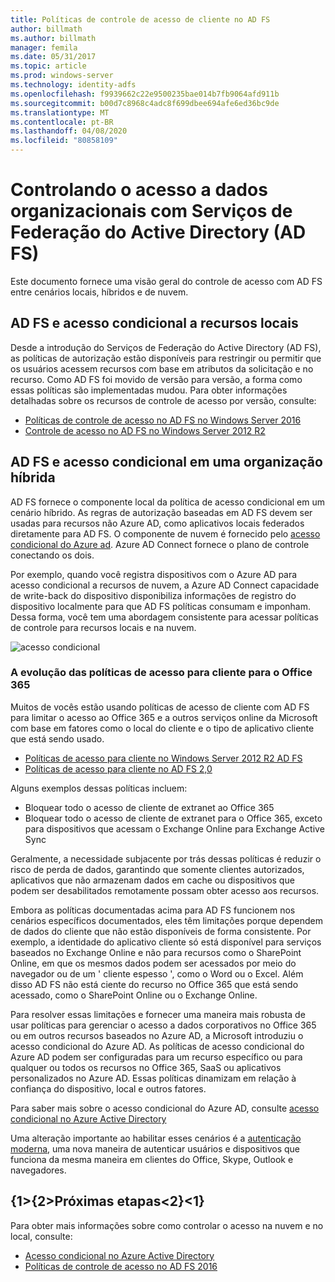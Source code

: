 ```yaml
---
title: Políticas de controle de acesso de cliente no AD FS
author: billmath
ms.author: billmath
manager: femila
ms.date: 05/31/2017
ms.topic: article
ms.prod: windows-server
ms.technology: identity-adfs
ms.openlocfilehash: f9939662c22e9500235bae014b7fb9064afd911b
ms.sourcegitcommit: b00d7c8968c4adc8f699dbee694afe6ed36bc9de
ms.translationtype: MT
ms.contentlocale: pt-BR
ms.lasthandoff: 04/08/2020
ms.locfileid: "80858109"
---
```

# <a name="controlling-access-to-organizational-data-with-active-directory-federation-services"></a>Controlando o acesso a dados organizacionais com Serviços de Federação do Active Directory (AD FS)

Este documento fornece uma visão geral do controle de acesso com AD FS entre cenários locais, híbridos e de nuvem.  

## <a name="ad-fs-and-conditional-access-to-on-premises-resources"></a>AD FS e acesso condicional a recursos locais 
Desde a introdução do Serviços de Federação do Active Directory (AD FS), as políticas de autorização estão disponíveis para restringir ou permitir que os usuários acessem recursos com base em atributos da solicitação e no recurso.  Como AD FS foi movido de versão para versão, a forma como essas políticas são implementadas mudou.  Para obter informações detalhadas sobre os recursos de controle de acesso por versão, consulte:
- [Políticas de controle de acesso no AD FS no Windows Server 2016](Access-Control-Policies-in-AD-FS.md)
- [Controle de acesso no AD FS no Windows Server 2012 R2](Manage-Risk-with-Conditional-Access-Control.md)


## <a name="ad-fs-and-conditional-access-in-a-hybrid-organization"></a>AD FS e acesso condicional em uma organização híbrida  

AD FS fornece o componente local da política de acesso condicional em um cenário híbrido. As regras de autorização baseadas em AD FS devem ser usadas para recursos não Azure AD, como aplicativos locais federados diretamente para AD FS.  O componente de nuvem é fornecido pelo [acesso condicional do Azure ad](https://docs.microsoft.com/azure/active-directory/active-directory-conditional-access).  Azure AD Connect fornece o plano de controle conectando os dois.

Por exemplo, quando você registra dispositivos com o Azure AD para acesso condicional a recursos de nuvem, a Azure AD Connect capacidade de write-back do dispositivo disponibiliza informações de registro do dispositivo localmente para que AD FS políticas consumam e imponham.  Dessa forma, você tem uma abordagem consistente para acessar políticas de controle para recursos locais e na nuvem.  

![acesso condicional](../deployment/media/Plan-Device-based-Conditional-Access-on-Premises/ADFS_ITPRO4.png)  


### <a name="the-evolution-of-client-access-policies-for-office-365"></a>A evolução das políticas de acesso para cliente para o Office 365
Muitos de vocês estão usando políticas de acesso de cliente com AD FS para limitar o acesso ao Office 365 e a outros serviços online da Microsoft com base em fatores como o local do cliente e o tipo de aplicativo cliente que está sendo usado.  
- [Políticas de acesso para cliente no Windows Server 2012 R2 AD FS](Access-Control-Policies-W2K12.md)
- [Políticas de acesso para cliente no AD FS 2,0](Access-Control-Policies-in-AD-FS-2.md)

Alguns exemplos dessas políticas incluem:
- Bloquear todo o acesso de cliente de extranet ao Office 365
- Bloquear todo o acesso de cliente de extranet para o Office 365, exceto para dispositivos que acessam o Exchange Online para Exchange Active Sync

Geralmente, a necessidade subjacente por trás dessas políticas é reduzir o risco de perda de dados, garantindo que somente clientes autorizados, aplicativos que não armazenam dados em cache ou dispositivos que podem ser desabilitados remotamente possam obter acesso aos recursos.

Embora as políticas documentadas acima para AD FS funcionem nos cenários específicos documentados, eles têm limitações porque dependem de dados do cliente que não estão disponíveis de forma consistente.  Por exemplo, a identidade do aplicativo cliente só está disponível para serviços baseados no Exchange Online e não para recursos como o SharePoint Online, em que os mesmos dados podem ser acessados por meio do navegador ou de um ' cliente espesso ', como o Word ou o Excel.  Além disso AD FS não está ciente do recurso no Office 365 que está sendo acessado, como o SharePoint Online ou o Exchange Online.

Para resolver essas limitações e fornecer uma maneira mais robusta de usar políticas para gerenciar o acesso a dados corporativos no Office 365 ou em outros recursos baseados no Azure AD, a Microsoft introduziu o acesso condicional do Azure AD.  As políticas de acesso condicional do Azure AD podem ser configuradas para um recurso específico ou para qualquer ou todos os recursos no Office 365, SaaS ou aplicativos personalizados no Azure AD.  Essas políticas dinamizam em relação à confiança do dispositivo, local e outros fatores.

Para saber mais sobre o acesso condicional do Azure AD, consulte [acesso condicional no Azure Active Directory](https://docs.microsoft.com/azure/active-directory/active-directory-conditional-access)

Uma alteração importante ao habilitar esses cenários é a [autenticação moderna](https://blogs.office.com/2015/11/19/updated-office-365-modern-authentication-public-preview/), uma nova maneira de autenticar usuários e dispositivos que funciona da mesma maneira em clientes do Office, Skype, Outlook e navegadores.

## <a name="next-steps"></a>{1&gt;{2&gt;Próximas etapas&lt;2}&lt;1}
Para obter mais informações sobre como controlar o acesso na nuvem e no local, consulte:

- [Acesso condicional no Azure Active Directory](https://docs.microsoft.com/azure/active-directory/active-directory-conditional-access)
- [Políticas de controle de acesso no AD FS 2016](Access-Control-Policies-in-AD-FS.md)

